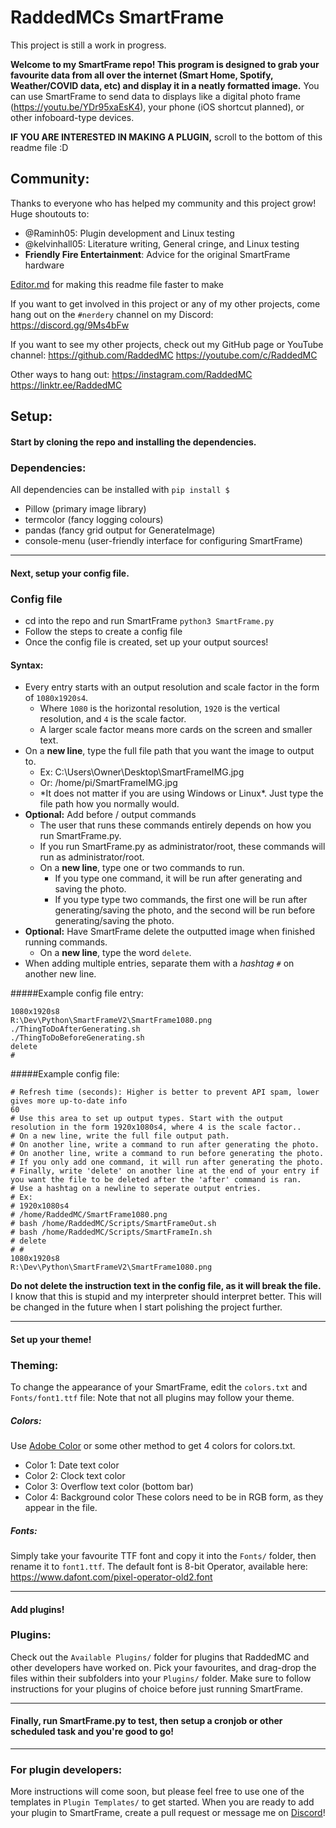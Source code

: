 # RaddedMCs SmartFrame
This project is still a work in progress.

**Welcome to my SmartFrame repo! This program is designed to grab your favourite data from all over the internet (Smart Home, Spotify, Weather/COVID data, etc) and display it in a neatly formatted image.**
You can use SmartFrame to send data to displays like a digital photo frame (https://youtu.be/YDr95xaEsK4), your phone (iOS shortcut planned), or other infoboard-type devices.

**IF YOU ARE INTERESTED IN MAKING A PLUGIN,** scroll to the bottom of this readme file :D

## Community:
Thanks to everyone who has helped my community and this project grow! Huge shoutouts to:
* @Raminh05: Plugin development and Linux testing
* @kelvinhall05: Literature writing, General cringe, and Linux testing
* **Friendly Fire Entertainment**: Advice for the original SmartFrame hardware

[Editor.md](https://pandao.github.io/editor.md/en.html "Editor.md") for making this readme file faster to make

If you want to get involved in this project or any of my other projects, come hang out on the `#nerdery` channel on my Discord:
https://discord.gg/9Ms4bFw

If you want to see my other projects, check out my GitHub page or YouTube channel:
https://github.com/RaddedMC
https://youtube.com/c/RaddedMC

Other ways to hang out:
https://instagram.com/RaddedMC
https://linktr.ee/RaddedMC


## Setup:
#### Start by cloning the repo and installing the dependencies.
### Dependencies:
All dependencies can be installed with `pip install $`
* Pillow (primary image library)
* termcolor (fancy logging colours)
* pandas (fancy grid output for GenerateImage)
* console-menu (user-friendly interface for configuring SmartFrame)

------------
#### Next, setup your config file.
### Config file
- cd into the repo and run SmartFrame `python3 SmartFrame.py`
- Follow the steps to create a config file
- Once the config file is created, set up your output sources!

#### Syntax:
* Every entry starts with an output resolution and scale factor in the form of `1080x1920s4`.
   * Where `1080` is the horizontal resolution, `1920` is the vertical resolution, and `4` is the scale factor.
   * A larger scale factor means more cards on the screen and smaller text.
* On a **new line**, type the full file path that you want the image to output to.
   * Ex: C:\Users\Owner\Desktop\SmartFrameIMG.jpg
   * Or: /home/pi/SmartFrameIMG.jpg
   * \*It does not matter if you are using Windows or Linux\*. Just type the file path how you normally would.
* **Optional:** Add before / output commands
   * The user that runs these commands entirely depends on how you run SmartFrame.py.
   * If you run SmartFrame.py as administrator/root, these commands will run as administrator/root.
   * On a **new line**, type one or two commands to run.
      * If you type one command, it will be run after generating and saving the photo.
	  * If you type type two commands, the first one will be run after generating/saving the photo, and the second will be run before generating/saving the photo.
* **Optional:** Have SmartFrame delete the outputted image when finished running commands.
	* On a **new line**, type the word `delete`.
* When adding multiple entries, separate them with a *hashtag*  `#` on another new line.

#####Example config file entry:
```
1080x1920s8
R:\Dev\Python\SmartFrameV2\SmartFrame1080.png
./ThingToDoAfterGenerating.sh
./ThingToDoBeforeGenerating.sh
delete
#
```
#####Example config file:
```
# Refresh time (seconds): Higher is better to prevent API spam, lower gives more up-to-date info
60
# Use this area to set up output types. Start with the output resolution in the form 1920x1080s4, where 4 is the scale factor..
# On a new line, write the full file output path.
# On another line, write a command to run after generating the photo.
# On another line, write a command to run before generating the photo.
# If you only add one command, it will run after generating the photo.
# Finally, write 'delete' on another line at the end of your entry if you want the file to be deleted after the 'after' command is ran.
# Use a hashtag on a newline to seperate output entries.
# Ex:
# 1920x1080s4
# /home/RaddedMC/SmartFrame1080.png
# bash /home/RaddedMC/Scripts/SmartFrameOut.sh
# bash /home/RaddedMC/Scripts/SmartFrameIn.sh
# delete
# #
1080x1920s8
R:\Dev\Python\SmartFrameV2\SmartFrame1080.png
```
**Do not delete the instruction text in the config file, as it will break the file.** I know that this is stupid and my interpreter should interpret better. This will be changed in the future when I start polishing the project further.


------------
#### Set up your theme!
### Theming:
To change the appearance of your SmartFrame, edit the `colors.txt` and `Fonts/font1.ttf` file:
Note that not all plugins may follow your theme.
##### Colors:
Use [Adobe Color](https://color.adobe.com/ "Adobe Color") or some other method to get 4 colors for colors.txt.
* Color 1: Date text color
* Color 2: Clock text color
* Color 3: Overflow text color (bottom bar)
* Color 4: Background color
These colors need to be in RGB form, as they appear in the file.

##### Fonts:
Simply take your favourite TTF font and copy it into the `Fonts/` folder, then rename it to `font1.ttf`.
The default font is 8-bit Operator, available here: https://www.dafont.com/pixel-operator-old2.font

------------
#### Add plugins!
### Plugins:
Check out the `Available Plugins/` folder for plugins that RaddedMC and other developers have worked on.
Pick your favourites, and drag-drop the files within their subfolders into your `Plugins/` folder.
Make sure to follow instructions for your plugins of choice before just running SmartFrame.

------------
#### Finally, run SmartFrame.py to test, then setup a cronjob or other scheduled task and you're good to go!

------------
### For plugin developers:
More instructions will come soon, but please feel free to use one of the templates in `Plugin Templates/` to get started.
When you are ready to add your plugin to SmartFrame, create a pull request or message me on [Discord](https://discord.gg/9Ms4bFw)!